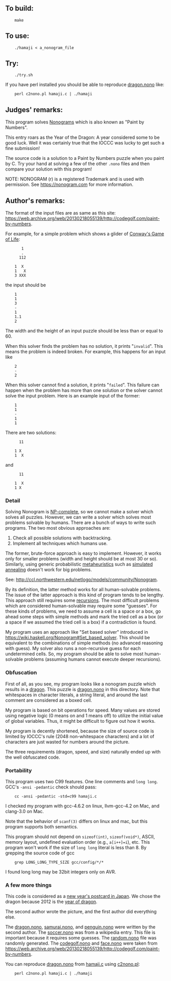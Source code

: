 ## To build:

``` <!---sh-->
    make
```


## To use:

``` <!---sh-->
    ./hamaji < a_nonogram_file
```


## Try:

``` <!---sh-->
    ./try.sh
```

If you have perl installed you should be able to reproduce
[dragon.nono](%%REPO_URL%%/2011/hamaji/dragon.nono) like:

``` <!---sh-->
    perl c2nono.pl hamaji.c | ./hamaji
```


## Judges' remarks:

This program solves [Nonograms](http://en.wikipedia.org/wiki/Nonogram) which is
also known as "Paint by Numbers".

This entry roars as the Year of the Dragon: A year considered
some to be good luck.  Well it was certainly true that the
IOCCC was lucky to get such a fine submission!

The source code is a solution to a Paint by Numbers puzzle when you
paint by C.  Try your hand at solving a few of the other `.nono`
files and then compare your solution with this program!

NOTE: NONOGRAM (r) is a registered Trademark and is used with permission. See
<https://nonogram.com> for more information.


## Author's remarks:

The format of the input files are as same as this site:
<https://web.archive.org/web/20130218055139/http://codegolf.com/paint-by-numbers>.

For example, for a simple problem which shows a glider of [Conway's
Game of Life](http://en.wikipedia.org/wiki/Conway's_Game_of_Life):

```
       1
       .
      112

    1  X
    1   X
    3 XXX
```

the input should be

```
    1
    1
    3
    -
    1
    1.1
    2
```

The width and the height of an input puzzle should be less than or
equal to 60.

When this solver finds the problem has no solution, it prints "`invalid`".
This means the problem is indeed broken. For example, this happens for
an input like

```
    2
    -
    2
```

When this solver cannot find a solution, it prints "`failed`". This
failure can happen when the problem has more than one solution or the
solver cannot solve the input problem. Here is an example input of the
former:

```
    1
    1
    -
    1
    1
```

There are two solutions:

```
      11

    1 X
    1  X
```

and

```
      11

    1  X
    1 X
```

### Detail

Solving Nonogram is
[NP-complete](https://en.wikipedia.org/wiki/NP-completeness), so we cannot make
a solver which solves all puzzles. However, we can write a solver which solves
most problems solvable by humans. There are a bunch of ways to write such
programs. The two most obvious approaches are:

1. Check all possible solutions with backtracking.
2. Implement all techniques which humans use.

The former, brute-force approach is easy to implement. However, it
works only for smaller problems (width and height should be at most 30
or so). Similarly, using generic probabilistic
[metaheuristics](https://en.wikipedia.org/wiki/Metaheuristic) such as
[simulated annealing](https://en.wikipedia.org/wiki/Simulated_annealing) doesn't
work for big problems.

See: <http://ccl.northwestern.edu/netlogo/models/community/Nonogram>.

By its definition, the latter method works for all human-solvable
problems. The issue of the latter approach is this kind of program
tends to be lengthy. This approach still requires some
[recursions](https://en.wikipedia.org/wiki/Recursion). The
most difficult problems which are considered human-solvable may
require some "guesses". For these kinds of problems, we need to assume a
cell is a space or a box, go ahead some steps with simple methods and
mark the tried cell as a box (or a space if we assumed the tried cell
is a box) if a contradiction is found.

My program uses an approach like "Set based solver" introduced in
<https://wiki.haskell.org/Nonogram#Set_based_solver>. This should be equivalent
to the combinations of simple methods (no advanced reasoning with guess). My
solver also runs a non-recursive guess for each undetermined cells. So, my
program should be able to solve most human-solvable problems (assuming humans
cannot execute deeper recursions).


### Obfuscation

First of all, as you see, my program looks like a nonogram puzzle which results
in a [dragon](https://www.draconika.com/what). This puzzle is
[dragon.nono](dragon.nono) in this directory. Note that whitespaces in character
literals, a string literal, and around the last comment are considered as a
boxed cell.

My program is based on bit operations for speed. Many values are
stored using negative logic (0 means on and 1 means off) to utilize
the initial value of global variables. Thus, it might be difficult to
figure out how it works.

My program is decently shortened, because the size of source code is
limited by IOCCC's rule (2048 non-whitespace characters) and a lot of
characters are just wasted for numbers around the picture.

The three requirements (dragon, speed, and size) naturally ended up
with the well obfuscated code.


### Portability

This program uses two C99 features. One line comments and `long long`.
GCC's `-ansi -pedantic` check should pass:

``` <!---sh-->
    cc -ansi -pedantic -std=c99 hamaji.c
```

I checked my program with gcc-4.6.2 on linux, llvm-gcc-4.2 on Mac, and
clang-3.0 on Mac.

Note that the behavior of `scanf(3)` differs on linux and mac, but this
program supports both semantics.

This program should not depend on `sizeof(int)`, `sizeof(void*)`, ASCII,
memory layout, undefined evaluation order (e.g., `a[i++]=i`), etc.
This program won't work if the size of `long long` literal is less than 8.
By grepping the source code of gcc

``` <!---sh-->
    grep LONG_LONG_TYPE_SIZE gcc/config/*/*
```

I found long long may be 32bit integers only on AVR.


### A few more things

This code is considered as a [new year's postcard in
Japan](http://en.wikipedia.org/wiki/Japanese_New_Year#Postcards). We chose
the dragon because 2012 is the [year of
dragon](https://japanesezodiac.com/japanese-year-of-the-dragon).

The second author wrote the picture, and the first author did
everything else.

The [dragon.nono](%%REPO_URL%%/2011/hamaji/dragon.nono), [samurai.nono](%%REPO_URL%%/2011/hamaji/samurai.nono), and
[penguin.nono](penguin.nono) were written by the
second author.  The [soccer.nono](%%REPO_URL%%/2011/hamaji/soccer.nono) was from a wikipedia entry.  This file
is important because it requires some guesses.  The [random.nono](%%REPO_URL%%/2011/hamaji/random.nono) file
was randomly generated. The [codegolf.nono](%%REPO_URL%%/2011/hamaji/codegolf.nono) and
[face.nono](%%REPO_URL%%/2011/hamaji/face.nono) were taken from
<https://web.archive.org/web/20130218055139/http://codegolf.com/paint-by-numbers>.

You can reproduce [dragon.nono](%%REPO_URL%%/2011/hamaji/dragon.nono) from [hamaji.c](%%REPO_URL%%/2011/hamaji/hamaji.c) using
[c2nono.pl](%%REPO_URL%%/2011/hamaji/c2nono.pl):

``` <!---sh-->
    perl c2nono.pl hamaji.c | ./hamaji
```


<!--

    Copyright © 1984-2024 by Landon Curt Noll. All Rights Reserved.

    You are free to share and adapt this file under the terms of this license:

	Creative Commons Attribution-ShareAlike 4.0 International (CC BY-SA 4.0)

    For more information, see:

	https://creativecommons.org/licenses/by-sa/4.0/

-->
